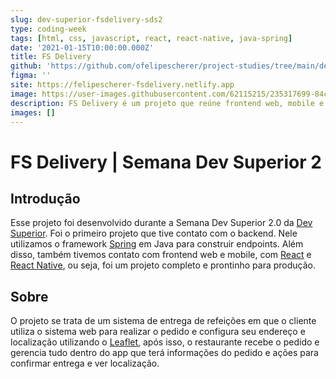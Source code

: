 ```yaml
---
slug: dev-superior-fsdelivery-sds2
type: coding-week
tags: [html, css, javascript, react, react-native, java-spring]
date: '2021-01-15T10:00:00.000Z'
title: FS Delivery
github: 'https://github.com/ofelipescherer/project-studies/tree/main/dev-superior/fsdelivery-sds2'
figma: ''
site: https://felipescherer-fsdelivery.netlify.app
image: https://user-images.githubusercontent.com/62115215/235317699-84cade79-2737-477d-90f1-cc82ae0bc6b1.png
description: FS Delivery é um projeto que reúne frontend web, mobile e backend, um sistema de deliveries fictício. Foi desenvolvido durante a 2ª edição da semana dev superior.
images: []
---
```

# FS Delivery | Semana Dev Superior 2
## Introdução
Esse projeto foi desenvolvido durante a Semana Dev Superior 2.0 da [Dev Superior](https://www.youtube.com/devsuperior). Foi o primeiro projeto que tive contato com o backend. Nele utilizamos o framework [Spring](https://spring.io) em Java para construir endpoints. Além disso, também tivemos contato com frontend web e mobile, com [React](https://react.dev) e [React Native](https://reactnative.dev), ou seja, foi um projeto completo e prontinho para produção.
## Sobre
O projeto se trata de um sistema de entrega de refeições em que o cliente utiliza o sistema web para realizar o pedido e configura seu endereço e localização utilizando o [Leaflet](https://leafletjs.com), após isso, o restaurante recebe o pedido e gerencia tudo dentro do app que terá informações do pedido e ações para confirmar entrega e ver localização.